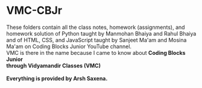 # VMC-CBJr
These folders contain all the class notes, homework (assignments), and homework solution of Python taught by Manmohan Bhaiya and Rahul Bhaiya and of HTML, CSS, and JavaScript taught by Sanjeet Ma'am and Mosina Ma'am on Coding Blocks Junior YouTube channel. <br>
VMC is there in the name because I came to know about <b>Coding Blocks Junior<br> through <b>Vidyamandir Classes (VMC)<b><br><br>
Everything is provided by Arsh Saxena.
